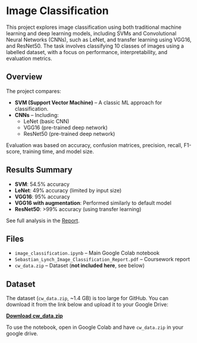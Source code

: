 # Image Classification

This project explores image classification using both traditional machine learning and deep learning models, including SVMs and Convolutional Neural Networks (CNNs), such as LeNet, and transfer learning using VGG16, and ResNet50. The task involves classifying 10 classes of images using a labelled dataset, with a focus on performance, interpretability, and evaluation metrics.

## Overview

The project compares:

- **SVM (Support Vector Machine)** – A classic ML approach for classification.
- **CNNs** – Including:
  - LeNet (basic CNN)
  - VGG16 (pre-trained deep network)
  - ResNet50 (pre-trained deep network)

Evaluation was based on accuracy, confusion matrices, precision, recall, F1-score, training time, and model size.

## Results Summary

- **SVM**: 54.5% accuracy  
- **LeNet**: 49% accuracy (limited by input size)
- **VGG16**: 95% accuracy
- **VGG16 with augmentation**: Performed similarly to default model
- **ResNet50**: >99% accuracy (using transfer learning)  


See full analysis in the [Report](./Sebastian_Lynch_Image_Classification_Report.pdf).

## Files

- `image_classification.ipynb` – Main Google Colab notebook  
- `Sebastian_Lynch_Image_Classification_Report.pdf` – Coursework report  
- `cw_data.zip` – Dataset (**not included here**, see below)

## Dataset

The dataset (`cw_data.zip`, ~1.4 GB) is too large for GitHub. You can download it from the link below and upload it to your Google Drive:

**[Download cw_data.zip]((https://drive.google.com/file/d/1RXtKTdWPYldieVTLQvQy_V_VyE9wv4pG/view?usp=drive_link))**

To use the notebook, open in Google Colab and have `cw_data.zip` in your google drive.
